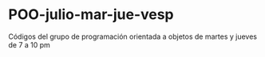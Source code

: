 # POO-julio-mar-jue-vesp
Códigos del grupo de programación orientada a objetos de martes y jueves de 7 a 10 pm 
